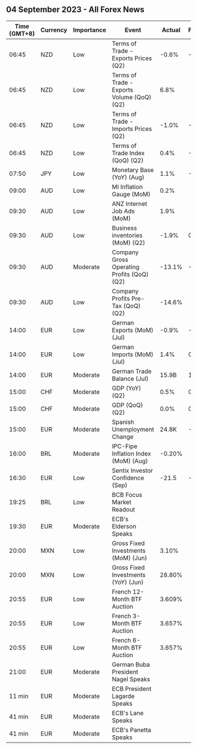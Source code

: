 ## 04 September 2023 - All Forex News

| Time (GMT+8) | Currency | Importance | Event | Actual | Forecast | Previous |
|------|----------|------------|-------|--------|----------|----------|
| 06:45 | NZD | Low | Terms of Trade - Exports Prices (Q2) | -0.6% | -2.1% | -6.9% |
| 06:45 | NZD | Low | Terms of Trade - Exports Volume (QoQ) (Q2) | 6.8% |  | 1.0% |
| 06:45 | NZD | Low | Terms of Trade - Imports Prices (Q2) | -1.0% | -1.4% | -5.5% |
| 06:45 | NZD | Low | Terms of Trade Index (QoQ) (Q2) | 0.4% | -1.3% | -1.5% |
| 07:50 | JPY | Low | Monetary Base (YoY) (Aug) | 1.1% | -0.7% | -1.4% |
| 09:00 | AUD | Low | MI Inflation Gauge (MoM) | 0.2% |  | 0.8% |
| 09:30 | AUD | Low | ANZ Internet Job Ads (MoM) | 1.9% |  | 0.7% |
| 09:30 | AUD | Low | Business inventories (MoM) (Q2) | -1.9% | 0.4% | 1.2% |
| 09:30 | AUD | Moderate | Company Gross Operating Profits (QoQ) (Q2) | -13.1% | -1.9% | 1.3% |
| 09:30 | AUD | Low | Company Profits Pre-Tax (QoQ) (Q2) | -14.6% |  | -7.5% |
| 14:00 | EUR | Low | German Exports (MoM) (Jul) | -0.9% | -1.5% | 0.2% |
| 14:00 | EUR | Low | German Imports (MoM) (Jul) | 1.4% | 0.5% | -3.2% |
| 14:00 | EUR | Moderate | German Trade Balance (Jul) | 15.9B | 18.0B | 18.7B |
| 15:00 | CHF | Moderate | GDP (YoY) (Q2) | 0.5% | 0.5% | 1.5% |
| 15:00 | CHF | Moderate | GDP (QoQ) (Q2) | 0.0% | 0.1% | 0.3% |
| 15:00 | EUR | Moderate | Spanish Unemployment Change | 24.8K | -21.3K | -11.0K |
| 16:00 | BRL | Moderate | IPC-Fipe Inflation Index (MoM) (Aug) | -0.20% |  | -0.14% |
| 16:30 | EUR | Low | Sentix Investor Confidence (Sep) | -21.5 | -19.6 | -18.9 |
| 19:25 | BRL | Low | BCB Focus Market Readout |  |  |  |
| 19:30 | EUR | Moderate | ECB's Elderson Speaks |  |  |  |
| 20:00 | MXN | Low | Gross Fixed Investments (MoM) (Jun) | 3.10% |  | 5.30% |
| 20:00 | MXN | Low | Gross Fixed Investments (YoY) (Jun) | 28.80% |  | 25.50% |
| 20:55 | EUR | Low | French 12-Month BTF Auction | 3.609% |  | 3.631% |
| 20:55 | EUR | Low | French 3-Month BTF Auction | 3.657% |  | 3.664% |
| 20:55 | EUR | Low | French 6-Month BTF Auction | 3.657% |  | 3.671% |
| 21:00 | EUR | Moderate | German Buba President Nagel Speaks |  |  |  |
| 11 min | EUR | Moderate | ECB President Lagarde Speaks |  |  |  |
| 41 min | EUR | Moderate | ECB's Lane Speaks |  |  |  |
| 41 min | EUR | Moderate | ECB's Panetta Speaks |  |  |  |
